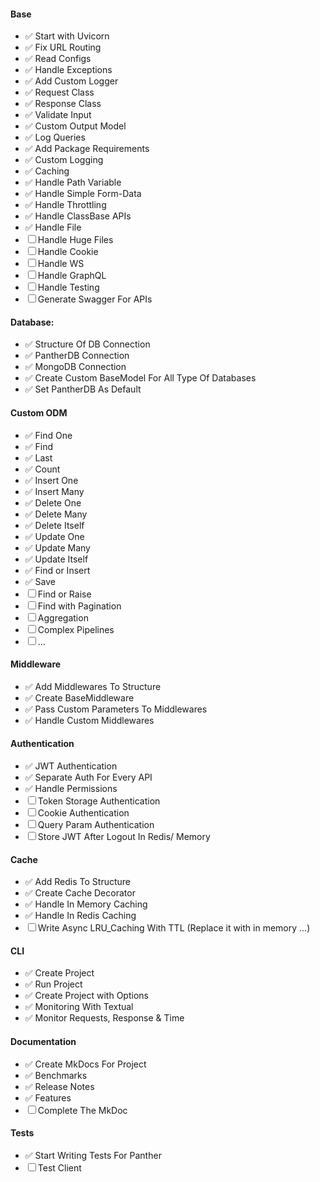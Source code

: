 
#### Base 
- &#x2705; Start with Uvicorn 
- &#x2705; Fix URL Routing 
- &#x2705; Read Configs 
- &#x2705; Handle Exceptions 
- &#x2705; Add Custom Logger 
- &#x2705; Request Class 
- &#x2705; Response Class 
- &#x2705; Validate Input 
- &#x2705; Custom Output Model 
- &#x2705; Log Queries
- &#x2705; Add Package Requirements
- &#x2705; Custom Logging
- &#x2705; Caching
- &#x2705; Handle Path Variable
- &#x2705; Handle Simple Form-Data
- &#x2705; Handle Throttling
- &#x2705; Handle ClassBase APIs
- &#x2705; Handle File 
- &#9744; Handle Huge Files
- &#9744; Handle Cookie
- &#9744; Handle WS 
- &#9744; Handle GraphQL
- &#9744; Handle Testing
- &#9744; Generate Swagger For APIs

#### Database:
- &#x2705; Structure Of DB Connection
- &#x2705; PantherDB Connection
- &#x2705; MongoDB Connection
- &#x2705; Create Custom BaseModel For All Type Of Databases
- &#x2705; Set PantherDB As Default

#### Custom ODM
- &#x2705; Find One
- &#x2705; Find 
- &#x2705; Last
- &#x2705; Count
- &#x2705; Insert One 
- &#x2705; Insert Many 
- &#x2705; Delete One
- &#x2705; Delete Many
- &#x2705; Delete Itself
- &#x2705; Update One
- &#x2705; Update Many
- &#x2705; Update Itself
- &#x2705; Find or Insert
- &#x2705; Save
- &#9744; Find or Raise
- &#9744; Find with Pagination
- &#9744; Aggregation
- &#9744; Complex Pipelines
- &#9744; ...

#### Middleware
- &#x2705; Add Middlewares To Structure
- &#x2705; Create BaseMiddleware
- &#x2705; Pass Custom Parameters To Middlewares
- &#x2705; Handle Custom Middlewares

#### Authentication 
- &#x2705; JWT Authentication
- &#x2705; Separate Auth For Every API
- &#x2705; Handle Permissions 
- &#9744; Token Storage Authentication
- &#9744; Cookie Authentication
- &#9744; Query Param Authentication
- &#9744; Store JWT After Logout In Redis/ Memory

#### Cache
- &#x2705; Add Redis To Structure
- &#x2705; Create Cache Decorator
- &#x2705; Handle In Memory Caching 
- &#x2705; Handle In Redis Caching 
- &#9744; Write Async LRU_Caching With TTL (Replace it with in memory ...)


#### CLI
- &#x2705; Create Project 
- &#x2705; Run Project 
- &#x2705; Create Project with Options
- &#x2705; Monitoring With Textual
- &#x2705; Monitor Requests, Response & Time
    
#### Documentation 
- &#x2705; Create MkDocs For Project 
- &#x2705; Benchmarks
- &#x2705; Release Notes
- &#x2705; Features
- &#9744; Complete The MkDoc

#### Tests 
- &#x2705; Start Writing Tests For Panther 
- &#9744; Test Client